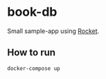 # book-db

Small sample-app using [Rocket](https://rocket.rs/).

## How to run

    docker-compose up
